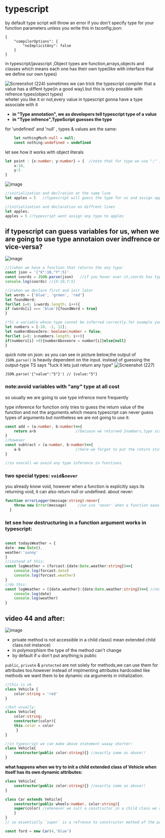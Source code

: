 # typescript
by default type script will throw an error if you don't specify type for your function parameters.unless you write this in tsconfig.json:
```
{ 
    "compilerOptions": { 
        "noImplicitAny": false 
    } 
}
```

in typescript/javascript ,Object types are function,arrays,objects and classes which means each one has their own type(like with interface that we define our own types) 

![Screenshot (224)](https://user-images.githubusercontent.com/50621975/170809614-34c9c99d-d438-4ef8-9da6-0b33df2b05f2.png)
sometimes we can trick the typescript compiler that a value has a diffent type(in a good way).but this is only possible with refrence types(object types)       
wheter you like it or not,every value in typescript gonna have a type associate with it
* __in "Type annotation", we as developers tell typescript type of a value__
* __in "Type infrence",TypeScript guesses the type__

for 'undefined' and 'null' , types & values are the same:
```typescript
    let nothingMuch:null = null;
    const nothing:undefined = undefined
```

let see how it works with object literals
```typescript
let point : {x:number; y:number} = {  //note that for type we use ";" instead of ','
    x:10,
    y:5
}
```

![image](https://user-images.githubusercontent.com/50621975/153896461-8b71a57d-4fde-4f97-b471-ecad53b42b43.png)
```typescript
//initialization and declration at the same line
let apples = 5   //typescript will guess the type for us and assign apples type to number same as =====> let apples:number = 5

//initialization and declaration on diffrent lines
let apples;
apples = 5 //typescript wont assign any type to apples
```
## if typescript can guess variables for us, when we are going to use type annotaion over indfrence or vice-versa?      
![image](https://user-images.githubusercontent.com/50621975/153896402-7ea9aa7a-815f-4b52-a24b-071d751b3479.png)   
```typescript
//1)when we have a function that returns the any type:
const json = '{"X":10,"Y":5}'
const coords = JSON.parse(json)   //if you hover over it,coords has type of "any"(why?) becuase the JSON.parse is a function that returns "any" 
console.log(coords) //{X:10,Y:5}

//2)when we declare first and init later
let words = ['blue', 'green', 'red']
let foundWord;
for(let i=0; i<words.length; i++){
if (words[i] === 'blue'){foundWord = true}
}

/*3) a variable whose type connot be inferred correctly.for example you wanna conditionally assign a value boolean or number.if you let infrence does its job;you'll face an error */
let numbers = [-10, -1, 12];
let numberAboveZero: boolean|number = false;
for(let i=0; i<numbers.length; i++){
if(numbers[i] >0){numberAboveero = number[i]}else{null}
}
```
quick note on json: as you can see in picture below,the output of `JSON.parse()` is heavily dependent on the input. instead of guessing the output-type TS says "fuck it lets just return any type"
![Screenshot (227)](https://user-images.githubusercontent.com/50621975/170857878-10ee18fe-0e19-4c0c-a485-2ba20607c069.png)
```
JSON.parse('{"value":"5"}') // {value:"5"}
```

### note:avoid variables with "any" type at all cost   
so usually we are going to use type infrence more frequently

type inference for function only tries to guess the return value of the function and not the arguments.which means typescript can never guess types of arguments but nontheless we are not going to use it:
```typescript
const add = (a:number, b:number)=>{
    return a+b                  //becuase we returned 2numbers,type script guess the return value is number
}
//however
const subtract = (a:number, b:number)=>{
    a-b                         //here we forgot to put the return statement so typescript guess the value in a wrong way to  be void
}

//so overall we avoid any type inference in functions
```
### two special types: `void`&`never`       
you already know void, however when a function is explicitly says its returning void, it can also return null or undefined.
about never:
```typescript
function errorLogger(message:string):never{   
    throw new Error(message)     //we use 'never' when a function aaaalways with no condition returns an error.yani: if it has a if statement for it,it should return void instead?
  }
```

### let see how destructuring in a function argument works in typescript:       
```typescript

const todaysWeather = {
date: new Date(),
weather:'sunny'
}
//instead of this:
const logWeather = (forcast:{date:Date,weather:string})=>{
    console.log(forcast.date)
    console.log(forcast.weather)
}
//do this:
const logWeather = ({date,weather}:{date:Date,weather:string})=>{ //notice how destructuring and annotaion portions are seperate from each other
    console.log(date)
    console.log(weather)
}
```

## video 44 and after:
![image](https://user-images.githubusercontent.com/50621975/179449657-1599be2c-32ef-4715-8286-4e2b49dcdb3d.png)
* private method is not accessible in a child class(i mean extended child class.not instance)
* in polymorphism the type of the method can't change 
* by default if u don't put anything;is public      

`public`, `private` & `protected` are not solely for methods,we can use them for attributes too.however instead of implmenting attributes hardcoded like methods we want them to be dynamic via arguments in initialization.

```typescript
//this is ok
class Vehicle {
    color:string = 'red'
}

//but usually:
class Vehicle{
    color:string;
    constructor(color){
    this.color = color
     }
}

//in typescript we can make above statement waaay shorter:
class Vehicle{
    constructor(public color:string){} //exactly same as above!!
}
```
__what happens when we try to init a child extended class of Vehicle when itself has its own dynamic attributes:__
```typescript
class Vehicle{
    constructor(public color:string){} //exactly same as above!!
}

class Car extends Vehicle{
    constructor(public wheels:number, color:string){
    super(color) //whenever we call a constructor in a child class we are REQUIRED to call the construcotr of the parent class too. to do so we HAVE TO call `super`
    }
}
// so essentially `super` is a refrence to constructor method of the parent class

const ford = new Car(4,'blue')
```
